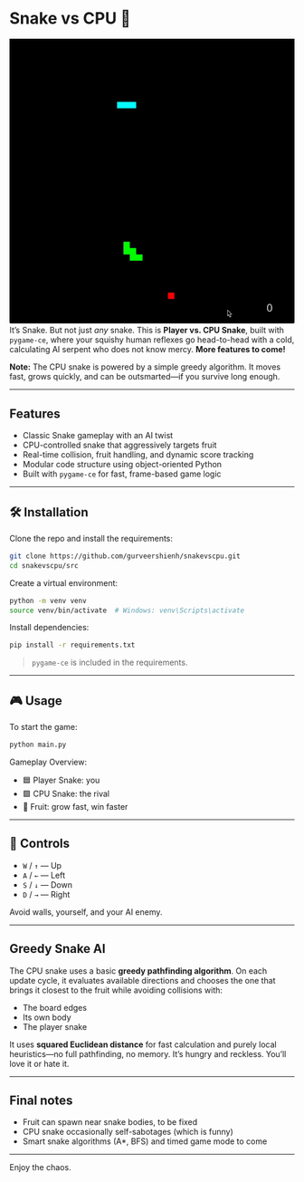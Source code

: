 # Snake vs CPU 🐍
![Gameplay Demo](assets/snakevscpu_demo-ezgif.com-overlay.gif)
It’s Snake. But not just *any* snake. This is **Player vs. CPU Snake**, built with `pygame-ce`, where your squishy human reflexes go head-to-head with a cold, calculating AI serpent who does not know mercy. **More features to come!**

**Note:** The CPU snake is powered by a simple greedy algorithm. It moves fast, grows quickly, and can be outsmarted—if you survive long enough.

---

## Features

- Classic Snake gameplay with an AI twist  
- CPU-controlled snake that aggressively targets fruit  
- Real-time collision, fruit handling, and dynamic score tracking  
- Modular code structure using object-oriented Python  
- Built with `pygame-ce` for fast, frame-based game logic  

---

## 🛠 Installation

Clone the repo and install the requirements:

```bash
git clone https://github.com/gurveershienh/snakevscpu.git
cd snakevscpu/src
```

Create a virtual environment:

```bash
python -m venv venv
source venv/bin/activate  # Windows: venv\Scripts\activate
```

Install dependencies:

```bash
pip install -r requirements.txt
```

> `pygame-ce` is included in the requirements.

---

## 🎮 Usage

To start the game:

```bash
python main.py
```

Gameplay Overview:
- 🟦 Player Snake: you  
- 🟩 CPU Snake: the rival  
- 🔴 Fruit: grow fast, win faster  

---

## 🎯 Controls

- `W` / `↑` — Up  
- `A` / `←` — Left  
- `S` / `↓` — Down  
- `D` / `→` — Right  

Avoid walls, yourself, and your AI enemy.

---

## Greedy Snake AI

The CPU snake uses a basic **greedy pathfinding algorithm**. On each update cycle, it evaluates available directions and chooses the one that brings it closest to the fruit while avoiding collisions with:
- The board edges
- Its own body
- The player snake

It uses **squared Euclidean distance** for fast calculation and purely local heuristics—no full pathfinding, no memory. It’s hungry and reckless. You’ll love it or hate it.

---

## Final notes

- Fruit can spawn near snake bodies, to be fixed
- CPU snake occasionally self-sabotages (which is funny)
- Smart snake algorithms (A*, BFS) and timed game mode to come

---

Enjoy the chaos.